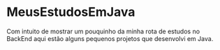 # MeusEstudosEmJava
Com intuito de mostrar um pouquinho da minha rota de estudos no BackEnd aqui estão alguns pequenos projetos que desenvolvi em Java.
